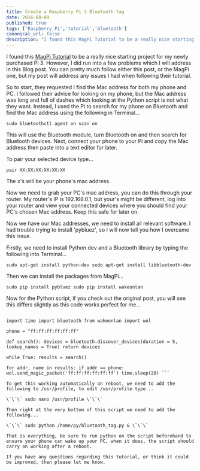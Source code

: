 ```yaml
---
title: Create a Raspberry Pi 3 Bluetooth tag
date: 2016-08-09
published: true
tags: ['Raspberry Pi','tutorial','bluetooth']
canonical_url: false
description: "I found this MagPi Tutorial to be a really nice starting project for my newly purchased Pi 3. However, I did run into a few problems which I will address in this Blog post. You can pretty much follow either this post, or the MagPi one, but my post will address any issues I had when following their tutorial."
---
```


I found this [MagPi Tutorial](https://www.raspberrypi.org/magpi/create-a-raspberry-pi-3-bluetooth-tag/) to be a really nice starting project for my newly purchased Pi 3. However, I did run into a few problems which I will address in this Blog post. You can pretty much follow either this post, or the MagPi one, but my post will address any issues I had when following their tutorial.

So to start, they requested I find the Mac address for both my phone and PC. I followed their advice for looking on my phone, but the Mac address was long and full of dashes which looking at the Python script is not what they want. Instead, I used the Pi to search for my phone on Bluetooth and find the Mac address using the following in Terminal...

``` sudo bluetoothctl agent on scan on ```

This will use the Bluetooth module, turn Bluetooth on and then search for Bluetooth devices. Next, connect your phone to your Pi and copy the Mac address then paste into a text editor for later.

To pair your selected device type...

``` pair XX:XX:XX:XX:XX:XX ```

The x's will be your phone's mac address.

Now we need to grab your PC's mac address, you can do this through your router. My router's IP is 192.168.0.1, but your's might be different, log into your router and view your connected devices where you should find your PC's chosen Mac address. Keep this safe for later on.

Now we have our Mac addresses, we need to install all relevant software. I had trouble trying to install 'pybluez', so I will now tell you how I overcame this issue.

Firstly, we need to install Python dev and a Bluetooth library by typing the following into Terminal...

``` sudo apt-get install python-dev sudo apt-get install libbluetooth-dev ```

Then we can install the packages from MagPi...

``` sudo pip install pybluez sudo pip install wakeonlan ```

Now for the Python script, if you check out the original post, you will see this differs slightly as this code works perfect for me...

``` #!/usr/bin/python

import time import bluetooth from wakeonlan import wol

phone = "ff:ff:ff:ff:ff:ff"

def search(): devices = bluetooth.discover_devices(duration = 5, lookup_names = True) return devices

while True: results = search()

for addr, name in results: if addr == phone: wol.send_magic_packet('ff:ff:ff:ff:ff:ff') time.sleep(20) ```

To get this working automatically on reboot, we need to add the following to /usr/profile, to edit /usr/profile type...

\`\`\` sudo nano /usr/profile \`\`\`

Then right at the very bottom of this script we need to add the following...

\`\`\` sudo python /home/py/bluetooth_tag.py & \`\`\`

That is everything, be sure to run python on the script beforehand to ensure your phone can wake up your PC, when it does, the script should carry on working after a reboot.

If you have any questions regarding this tutorial, or think it could be improved, then please let me know.
